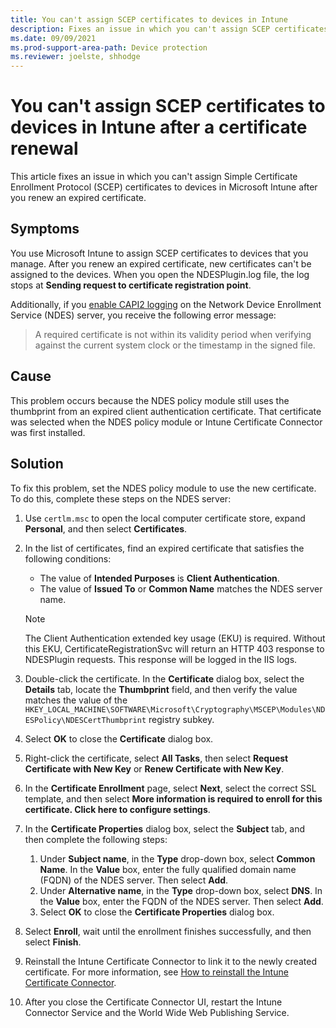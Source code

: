 ```yaml
---
title: You can't assign SCEP certificates to devices in Intune
description: Fixes an issue in which you can't assign SCEP certificates to devices in Microsoft Intune after you renew an expired certificate.
ms.date: 09/09/2021
ms.prod-support-area-path: Device protection
ms.reviewer: joelste, shhodge
---
```

# You can't assign SCEP certificates to devices in Intune after a certificate renewal

This article fixes an issue in which you can't assign Simple Certificate Enrollment Protocol (SCEP) certificates to devices in Microsoft Intune after you renew an expired certificate.

## Symptoms

You use Microsoft Intune to assign SCEP certificates to devices that you manage. After you renew an expired certificate, new certificates can't be assigned to the devices. When you open the NDESPlugin.log file, the log stops at **Sending request to certificate registration point**.

Additionally, if you [enable CAPI2 logging](/archive/blogs/benjaminperkins/enable-capi2-event-logging-to-troubleshoot-pki-and-ssl-certificate-issues) on the Network Device Enrollment Service (NDES) server, you receive the following error message:

> A required certificate is not within its validity period when verifying against the current system clock or the timestamp in the signed file.

## Cause

This problem occurs because the NDES policy module still uses the thumbprint from an expired client authentication certificate. That certificate was selected when the NDES policy module or Intune Certificate Connector was first installed.

## Solution

To fix this problem, set the NDES policy module to use the new certificate. To do this, complete these steps on the NDES server:

1. Use `certlm.msc` to open the local computer certificate store, expand **Personal**, and then select **Certificates**.
1. In the list of certificates, find an expired certificate that satisfies the following conditions:

   - The value of **Intended Purposes** is **Client Authentication**.
   - The value of **Issued To** or **Common Name** matches the NDES server name.

   > [!NOTE]
   > The Client Authentication extended key usage (EKU) is required. Without this EKU, CertificateRegistrationSvc will return an HTTP 403 response to NDESPlugin requests. This response will be logged in the IIS logs.
1. Double-click the certificate. In the **Certificate** dialog box, select the **Details** tab, locate the **Thumbprint** field, and then verify the value matches the value of the `HKEY_LOCAL_MACHINE\SOFTWARE\Microsoft\Cryptography\MSCEP\Modules\NDESPolicy\NDESCertThumbprint` registry subkey.
1. Select **OK** to close the **Certificate** dialog box.
1. Right-click the certificate, select **All Tasks**, then select **Request Certificate with New Key** or **Renew Certificate with New Key**.
1. In the **Certificate Enrollment** page, select **Next**, select the correct SSL template, and then select **More information is required to enroll for this certificate. Click here to configure settings**.
1. In the **Certificate Properties** dialog box, select the **Subject** tab, and then complete the following steps:
      1. Under **Subject name**, in the **Type** drop-down box, select **Common Name**. In the **Value** box, enter the fully qualified domain name (FQDN) of the NDES server. Then select **Add**.
      1. Under **Alternative name**, in the **Type** drop-down box, select **DNS**. In the **Value** box, enter the FQDN of the NDES server. Then select **Add**.
      1. Select **OK** to close the **Certificate Properties** dialog box.
1. Select **Enroll**, wait until the enrollment finishes successfully, and then select **Finish**.
1. Reinstall the Intune Certificate Connector to link it to the newly created certificate. For more information, see [How to reinstall the Intune Certificate Connector](./reinstall-the-intune-connector.md).
1. After you close the Certificate Connector UI, restart the Intune Connector Service and the World Wide Web Publishing Service.

